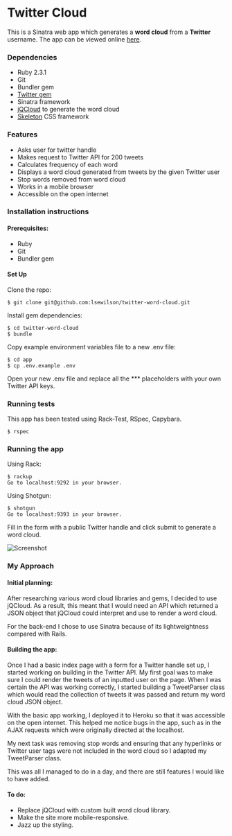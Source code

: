 # Twitter Cloud

This is a Sinatra web app which generates a **word cloud** from a **Twitter** username. The app can be viewed online [here](https://twittercloud.herokuapp.com).

### Dependencies

 * Ruby 2.3.1
 * Git
 * Bundler gem
 * [Twitter gem](https://github.com/sferik/twitter)
 * Sinatra framework
 * [jQCloud](https://github.com/lucaong/jQCloud) to generate the word cloud
 * [Skeleton](http://getskeleton.com/) CSS framework

### Features
 * Asks user for twitter handle
 * Makes request to Twitter API for 200 tweets
 * Calculates frequency of each word
 * Displays a word cloud generated from tweets by the given Twitter user
 * Stop words removed from word cloud
 * Works in a mobile browser
 * Accessible on the open internet

### Installation instructions

#### Prerequisites:
- Ruby
- Git
- Bundler gem

#### Set Up

Clone the repo:
```
$ git clone git@github.com:lsewilson/twitter-word-cloud.git
```
Install gem dependencies:
```
$ cd twitter-word-cloud
$ bundle
```
Copy example environment variables file to a new .env file:
```
$ cd app
$ cp .env.example .env
```
Open your new .env file and replace all the \*** placeholders with your own Twitter API keys.

### Running tests

This app has been tested using Rack-Test, RSpec, Capybara.

```
$ rspec
```

### Running the app

Using Rack:

```
$ rackup
Go to localhost:9292 in your browser.
```

Using Shotgun:
```
$ shotgun
Go to localhost:9393 in your browser.
```

Fill in the form with a public Twitter handle and click submit to generate a word cloud.

![Screenshot](http://i.imgur.com/PtAvUUll.png)

### My Approach

#### Initial planning:

After researching various word cloud libraries and gems, I decided to use jQCloud. As a result, this meant that I would need an API which returned a JSON object that jQCloud could interpret and use to render a word cloud.

For the back-end I chose to use Sinatra because of its lightweightness compared with Rails.

#### Building the app:

Once I had a basic index page with a form for a Twitter handle set up, I started working on building in the Twitter API. My first goal was to make sure I could render the tweets of an inputted user on the page. When I was certain the API was working correctly, I started building a TweetParser class which would read the collection of tweets it was passed and return my word cloud JSON object.

With the basic app working, I deployed it to Heroku so that it was accessible on the open internet. This helped me notice bugs in the app, such as in the AJAX requests which were originally directed at the localhost.

My next task was removing stop words and ensuring that any hyperlinks or Twitter user tags were not included in the word cloud so I adapted my TweetParser class.

This was all I managed to do in a day, and there are still features I would like to have added.

#### To do:

* Replace jQCloud with custom built word cloud library.
* Make the site more mobile-responsive.
* Jazz up the styling.
